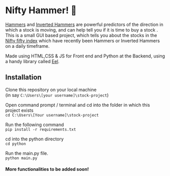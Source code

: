 # Nifty Hammer! 🔨

[Hammers](https://www.investopedia.com/terms/h/hammer.asp) and [Inverted Hammers](https://en.wikipedia.org/wiki/Inverted_hammer) are powerful predictors of the direction in which a stock is moving, and can help tell you if it is time to buy a stock . This is a small GUI based project, which tells you about the stocks in the [Nifty fifty index](https://en.wikipedia.org/wiki/NIFTY_50) which have recently been Hammers or Inverted Hammers on a daily timeframe.

Made using HTML,CSS & JS for Front end and Python at the Backend, using a handy library called [Eel](https://github.com/ChrisKnott/Eel).

## Installation
Clone this repository on your local machine\
(in say `C:\Users\[your username]\stock-project`)
  
Open command prompt / terminal and cd into the folder in which this project exists \
`cd C:\Users\[Your username]\stock-project`

Run the following command\
`pip install -r requirements.txt`

cd into the python directory\
`cd python`

Run the main.py file.\
`python main.py`

#### More functionalities to be added soon!
